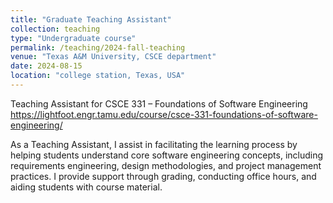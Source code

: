 ```yaml
---
title: "Graduate Teaching Assistant"
collection: teaching
type: "Undergraduate course"
permalink: /teaching/2024-fall-teaching
venue: "Texas A&M University, CSCE department"
date: 2024-08-15
location: "college station, Texas, USA"
---
```


Teaching Assistant for CSCE 331 – Foundations of Software Engineering
https://lightfoot.engr.tamu.edu/course/csce-331-foundations-of-software-engineering/

As a Teaching Assistant, I assist in facilitating the learning process by helping students understand core software engineering concepts, including requirements engineering, design methodologies, and project management practices. I provide support through grading, conducting office hours, and aiding students with course material.
